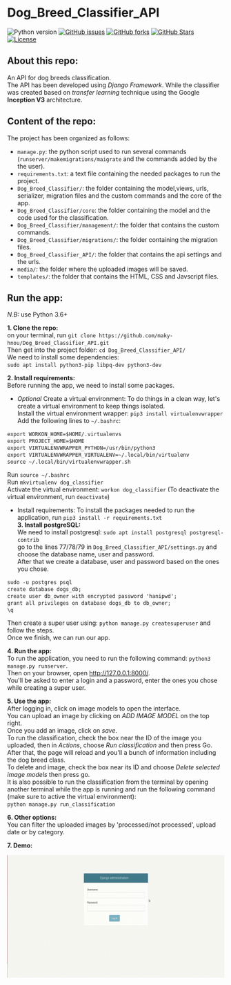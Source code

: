 # Dog_Breed_Classifier_API  

![Python version][python-version]
[![GitHub issues][issues-image]][issues-url]
[![GitHub forks][fork-image]][fork-url]
[![GitHub Stars][stars-image]][stars-url]
[![License][license-image]][license-url]

## About this repo:  

An API for dog breeds classification.  
The API has been developed using *Django Framework*. While the classifier was created based on *transfer learning* technique using the Google **Inception V3** architecture.  

## Content of the repo:  
The project has been organized as follows:  
- `manage.py`: the python script used to run several commands (`runserver/makemigrations/maigrate` and the commands added by the the user).  
- `requirements.txt`: a text file containing the needed packages to run the project.  
- `Dog_Breed_Classifier/`: the folder containing the model,views, urls, serializer, migration files and the custom commands and the core of the app.  
- `Dog_Breed_Classifier/core`: the folder containing the model and the code used for the classification.  
- `Dog_Breed_Classifier/management/`: the folder that contains the custom commands.  
- `Dog_Breed_Classifier/migrations/`: the folder containing the migration files.  
- `Dog_Breed_Classifier_API/`: the folder that contains the api settings and the urls.  
- `media/`: the folder where the uploaded images will be saved.  
- `templates/`: the folder that contains the HTML, CSS and Javscript files.

## Run the app:  
*N.B:* use Python 3.6+  

**1. Clone the repo:**  
on your terminal, run `git clone https://github.com/maky-hnou/Dog_Breed_Classifier_API.git`  
Then get into the project folder: `cd Dog_Breed_Classifier_API/`  
We need to install some dependencies:  
`sudo apt install python3-pip libpq-dev python3-dev`

**2. Install requirements:**  
Before running the app, we need to install some packages.  
- *Optional* Create a virtual environment:  To do things in a clean way, let's create a virtual environment to keep things isolated.  
Install the virtual environment wrapper: `pip3 install virtualenvwrapper`  
Add the following lines to `~/.bashrc`:  
```
export WORKON_HOME=$HOME/.virtualenvs
export PROJECT_HOME=$HOME
export VIRTUALENVWRAPPER_PYTHON=/usr/bin/python3
export VIRTUALENVWRAPPER_VIRTUALENV=~/.local/bin/virtualenv
source ~/.local/bin/virtualenvwrapper.sh
```
Run `source ~/.bashrc`  
Run `mkvirtualenv dog_classifier`  
Activate the virtual environment: `workon dog_classifier` (To deactivate the virtual environment, run `deactivate`)  
- Install requirements: To install the packages needed to run the application, run `pip3 install -r requirements.txt`  
**3. Install postgreSQL:**  
We need to install postgresql: `sudo apt install postgresql postgresql-contrib`  
go to the lines 77/78/79 in `Dog_Breed_Classifier_API/settings.py` and choose the database name, user and password.  
After that we create a database, user and password based on the ones you chose.  
```
sudo -u postgres psql
create database dogs_db;
create user db_owner with encrypted password 'hanipwd';
grant all privileges on database dogs_db to db_owner;
\q
```
Then create a super user using: `python manage.py createsuperuser` and follow the steps.  
Once we finish, we can run our app.   

**4. Run the app:**  
To run the application, you need to run the following command: `python3 manage.py runserver`.  
Then on your browser, open http://127.0.0.1:8000/.  
You'll be asked to enter a login and a password, enter the ones you chose while creating a super user.  

**5. Use the app:**  
After logging in, click on image models to open the interface.  
You can upload an image by clicking on *ADD IMAGE MODEL* on the top right.  
Once you add an image, click on *save*.  
To run the classification, check the box near the ID of the image you uploaded, then in *Actions*, choose *Run classification* and then press Go.  
After that, the page will reload and you'll a bunch of information including the dog breed class.  
To delete and image, check the box near its ID and choose *Delete selected image models* then press go.  
It is also possible to run the classification from the terminal by opening another terminal while the app is running and run the following command (make sure to active the virtual environment):  
`python manage.py run_classification`  

**6. Other options:**  
You can filter the uploaded images by 'processed/not processed', upload date or by category.  

**7. Demo:**  

<a href="https://github.com/maky-hnou/Dog_Breed_Classifier_API/blob/master/demo/demo.gif"><img src="https://github.com/maky-hnou/Dog_Breed_Classifier_API/blob/master/demo/demo.gif" title="demo-gif"/></a>

[python-version]:https://img.shields.io/badge/python-3.6+-brightgreen.svg
[issues-image]:https://img.shields.io/github/issues/maky-hnou/Dog_Breed_Classifier_API.svg
[issues-url]:https://github.com/maky-hnou/Dog_Breed_Classifier_API/issues
[fork-image]:https://img.shields.io/github/forks/maky-hnou/Dog_Breed_Classifier_API.svg
[fork-url]:https://github.com/maky-hnou/Dog_Breed_Classifier_API/network/members
[stars-image]:https://img.shields.io/github/stars/maky-hnou/Dog_Breed_Classifier_API.svg
[stars-url]:https://github.com/maky-hnou/Dog_Breed_Classifier_API/stargazers
[license-image]:https://img.shields.io/github/license/maky-hnou/Dog_Breed_Classifier_API.svg
[license-url]:https://github.com/maky-hnou/Dog_Breed_Classifier_API/blob/master/LICENSE
